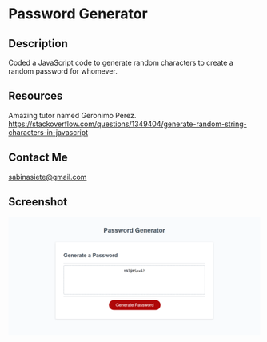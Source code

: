# Password Generator

## Description

Coded a JavaScript code to generate random characters to create a random password for whomever.

## Resources

Amazing tutor named Geronimo Perez.
https://stackoverflow.com/questions/1349404/generate-random-string-characters-in-javascript

## Contact Me

sabinasiete@gmail.com

## Screenshot
![screenshot](assets/passwordgen.png)
